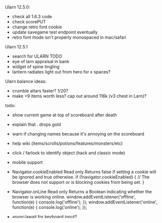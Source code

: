 


Ularn 12.5.0:
- check all 1.6.3 code
- check scorePUT
- change retro font cookie
- update savegame test endpoint eventually
- retro font mode isn't properly monospaced in mac/safari

Ularn 12.5.1
- search for ULARN TODO
- eye of larn appraisal in bank
- widget of spine tingling
- lantern radiates light out from hero for x spaces?

Ularn balance ideas:
- crumble altars faster? 1/20?
- make +9 items worth less? cap out around 116k (v3 chest in Larn)?

todo:
- show current game at top of scoreboard after death
- explain that . drops gold
- warn if changing names because it's annoying on the scoreboard
- help wiki (items/scrolls/potions/features/monsters/etc)
- click / farlook to identify object (hack and classic mode)
- mobile support

- Navigator.cookieEnabled Read only
   Returns false if setting a cookie will be ignored and true otherwise.
   if (!navigator.cookieEnabled) { 
     // The browser does not support or is blocking cookies from being set. 
   }
- Navigator.onLine Read only
   Returns a Boolean indicating whether the browser is working online.
   window.addEventListener('offline', function(e) { console.log('offline'); });
   window.addEventListener('online', function(e) { console.log('online'); });
- async/await for keyboard input?
- update babel to support async/await for nap()
- amiga mode: unseen walls should be flat
- check chrome audit tab
- "sorry, no mobile" message for larn.html
- show time in side inventory
- Save id to name and name to id map
- most references to player.level should be replaced with functions
- allow hitting escape while naps are happening (interrupt settimeout?)
  - make buying / selling items etc faster 
- eye of larn pickup/drop message with proper naps inbetween messages (harder than expected the first time around)
- should smart monsters be able to walk around sleeping monsters?
- cheater beater:
  - re-implement cheater checker from larn source
  - add filtering for cheater high scores
  - another cheater: meesa/DooDoo
  - serverside known cheaters list
  - check fs for games from localhost/file:

extras:
- wash at fountain clears itching
- url for scoreboard
- config page
  - colors on/off
  - keyboard hints
  - walls as block or joined ascii
  - no-beep
  - no-nap
  - player tile
  - monster tile / names
- cloud save via password
- game start/end stats
- show other actions ("you have desecrated at the altar!" etc)
- give notification given when haste, aggravate monsters subsides (no?)
- beep support
- speedrun mode
- repeat function
- move command

bugs:
* lots of monsters walking through wall. (fixed?)
  - was this due to smart ripple[] not being cleared?
* fall down pit, area around player isn't exposed
   - only when player doesn't fall down on the first 'try'
* long user names aren't truncated on the start screen
- brief flash of some other font when starting game
- fix interactions between haste self / haste monster / half-speed monsters (check 1.6.3 hastestep)
  * HAS + PER bug slow monsters (H,x,r,etc) move every moves, or totally paralyzed?
  - monster.isSlow, and different way to decide when to move
  - half speed monster should move at full speed with haste monster on
- closing a door (from on top of the door) when a monster is in the spot you were
  just in drops you back on the monsters spot. the monster reappears when you move.
- can't load game stats from local scoreboard (can't find game sdkjfhsdfkj)
- arrow buttons on help screen are truncated in amiga mode
- amiga mode: strikethrough missing on taxes owing after victory
- blindness
  - black tile when opening door when blind
  - when blind, a monster from an unknown tile will reveal the tile its standing on during attack
  - when blind, killing a monster shouldn't reveal gold dropped, or anything else?
  - rothe/poltergeist/vampire are born awake -> should they move during stealth?
- monster movement isn't shown after falling asleep
- casting sph twice in the same direction will always kill the player

hardmode ideas:
- can only wield actual weapons
- prevent wield and wear at the same time
- altar donation aren't just 10%, min 50
- stop time doesn't prevent falling in pits
- demons don't respect stealth, hold is less effective
- guardians are never asleep 
- reduce blessed ularn item sale prices


Jay@80.209.166.82 / 20200506 / Asdfgh01

python -m SimpleHTTPServer 8000
http://localhost:8000/larn_local.html
file:///Users/jay/Dropbox/Desktop/LARN/JLarn/larn/larn_local.html?ularn=true

